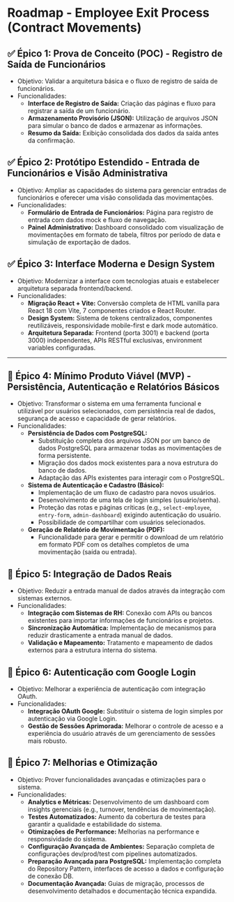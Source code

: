 # Roadmap - Employee Exit Process (Contract Movements)

## ✅ Épico 1: Prova de Conceito (POC) - Registro de Saída de Funcionários
- Objetivo: Validar a arquitetura básica e o fluxo de registro de saída de funcionários.
- Funcionalidades:
  - **Interface de Registro de Saída:** Criação das páginas e fluxo para registrar a saída de um funcionário.
  - **Armazenamento Provisório (JSON):** Utilização de arquivos JSON para simular o banco de dados e armazenar as informações.
  - **Resumo da Saída:** Exibição consolidada dos dados da saída antes da confirmação.

## ✅ Épico 2: Protótipo Estendido - Entrada de Funcionários e Visão Administrativa
- Objetivo: Ampliar as capacidades do sistema para gerenciar entradas de funcionários e oferecer uma visão consolidada das movimentações.
- Funcionalidades:
  - **Formulário de Entrada de Funcionários:** Página para registro de entrada com dados mock e fluxo de navegação.
  - **Painel Administrativo:** Dashboard consolidado com visualização de movimentações em formato de tabela, filtros por período de data e simulação de exportação de dados.

## ✅ Épico 3: Interface Moderna e Design System
- Objetivo: Modernizar a interface com tecnologias atuais e estabelecer arquitetura separada frontend/backend.
- Funcionalidades:
  - **Migração React + Vite:** Conversão completa de HTML vanilla para React 18 com Vite, 7 componentes criados e React Router.
  - **Design System:** Sistema de tokens centralizados, componentes reutilizáveis, responsividade mobile-first e dark mode automático.
  - **Arquitetura Separada:** Frontend (porta 3001) e backend (porta 3000) independentes, APIs RESTful exclusivas, environment variables configuradas.

---

## 🔮 Épico 4: Mínimo Produto Viável (MVP) - Persistência, Autenticação e Relatórios Básicos
- Objetivo: Transformar o sistema em uma ferramenta funcional e utilizável por usuários selecionados, com persistência real de dados, segurança de acesso e capacidade de gerar relatórios.
- Funcionalidades:
  - **Persistência de Dados com PostgreSQL:**
    - Substituição completa dos arquivos JSON por um banco de dados PostgreSQL para armazenar todas as movimentações de forma persistente.
    - Migração dos dados mock existentes para a nova estrutura do banco de dados.
    - Adaptação das APIs existentes para interagir com o PostgreSQL.
  - **Sistema de Autenticação e Cadastro (Básico):**
    - Implementação de um fluxo de cadastro para novos usuários.
    - Desenvolvimento de uma tela de login simples (usuário/senha).
    - Proteção das rotas e páginas críticas (e.g., `select-employee`, `entry-form`, `admin-dashboard`) exigindo autenticação do usuário.
    - Possibilidade de compartilhar com usuários selecionados.
  - **Geração de Relatório de Movimentação (PDF):**
    - Funcionalidade para gerar e permitir o download de um relatório em formato PDF com os detalhes completos de uma movimentação (saída ou entrada).

## 🔮 Épico 5: Integração de Dados Reais
- Objetivo: Reduzir a entrada manual de dados através da integração com sistemas externos.
- Funcionalidades:
  - **Integração com Sistemas de RH:** Conexão com APIs ou bancos existentes para importar informações de funcionários e projetos.
  - **Sincronização Automática:** Implementação de mecanismos para reduzir drasticamente a entrada manual de dados.
  - **Validação e Mapeamento:** Tratamento e mapeamento de dados externos para a estrutura interna do sistema.

## 🔮 Épico 6: Autenticação com Google Login
- Objetivo: Melhorar a experiência de autenticação com integração OAuth.
- Funcionalidades:
  - **Integração OAuth Google:** Substituir o sistema de login simples por autenticação via Google Login.
  - **Gestão de Sessões Aprimorada:** Melhorar o controle de acesso e a experiência do usuário através de um gerenciamento de sessões mais robusto.

## 🔮 Épico 7: Melhorias e Otimização
- Objetivo: Prover funcionalidades avançadas e otimizações para o sistema.
- Funcionalidades:
  - **Analytics e Métricas:** Desenvolvimento de um dashboard com insights gerenciais (e.g., turnover, tendências de movimentação).
  - **Testes Automatizados:** Aumento da cobertura de testes para garantir a qualidade e estabilidade do sistema.
  - **Otimizações de Performance:** Melhorias na performance e responsividade do sistema.
  - **Configuração Avançada de Ambientes:** Separação completa de configurações dev/prod/test com pipelines automatizados.
  - **Preparação Avançada para PostgreSQL:** Implementação completa do Repository Pattern, interfaces de acesso a dados e configuração de conexão DB.
  - **Documentação Avançada:** Guias de migração, processos de desenvolvimento detalhados e documentação técnica expandida.